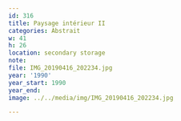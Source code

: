 ```yaml
---
id: 316
title: Paysage intérieur II
categories: Abstrait
w: 41
h: 26
location: secondary storage
note:
file: IMG_20190416_202234.jpg
year: '1990'
year_start: 1990
year_end:
image: ../../media/img/IMG_20190416_202234.jpg

---
```

